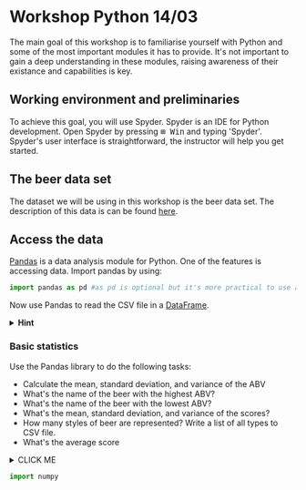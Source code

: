 # Workshop Python 14/03

The main goal of this workshop is to familiarise yourself with Python and some of the most important modules it has to provide.
It's not important to gain a deep understanding in these modules, raising awareness of their existance and capabilities is key.


## Working environment and preliminaries

To achieve this goal, you will use Spyder. Spyder is an IDE for Python development. Open Spyder by pressing <kbd>⊞ Win</kbd> and typing 'Spyder'. Spyder's user interface is straightforward, the instructor will help you get started.

## The beer data set
The dataset we will be using in this workshop is the beer data set. The description of this data is can be found [here](https://www.kaggle.com/c/beer-ratings/data "The beer data set").

## Access the data
[Pandas](https://pandas.pydata.org/ "Pandas website") is a data analysis module for Python. One of the features is accessing data.
Import pandas by using:
```python
import pandas as pd #as pd is optional but it's more practical to use aliases
```
Now use Pandas to read the CSV file in a [DataFrame](https://pandas.pydata.org/pandas-docs/stable/generated/pandas.DataFrame.html).
<details><summary><b>Hint</b></summary>
<p>
  
```python
beer_data = pd.read_csv('path_to_your_csv_file.csv')
```

</p>
</details>


### Basic statistics

Use the Pandas library to do the following tasks:
* Calculate the mean, standard deviation, and variance of the ABV
* What's the name of the beer with the highest ABV?
* What's the name of the beer with the lowest ABV?
* What's the mean, standard deviation, and variance of  the scores?
* How many styles of beer are represented? Write a list of all types to CSV file.
* What's the average score




<details><summary>CLICK ME</summary>
<p>

#### yes, even hidden code blocks!

```python
print("hello world!")
```

</p>
</details>



```python
import numpy
```
